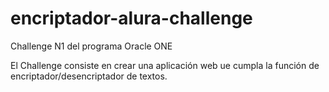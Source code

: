 # encriptador-alura-challenge
Challenge N1 del programa Oracle ONE

El Challenge consiste en crear una aplicación web ue cumpla la función de encriptador/desencriptador de textos.
